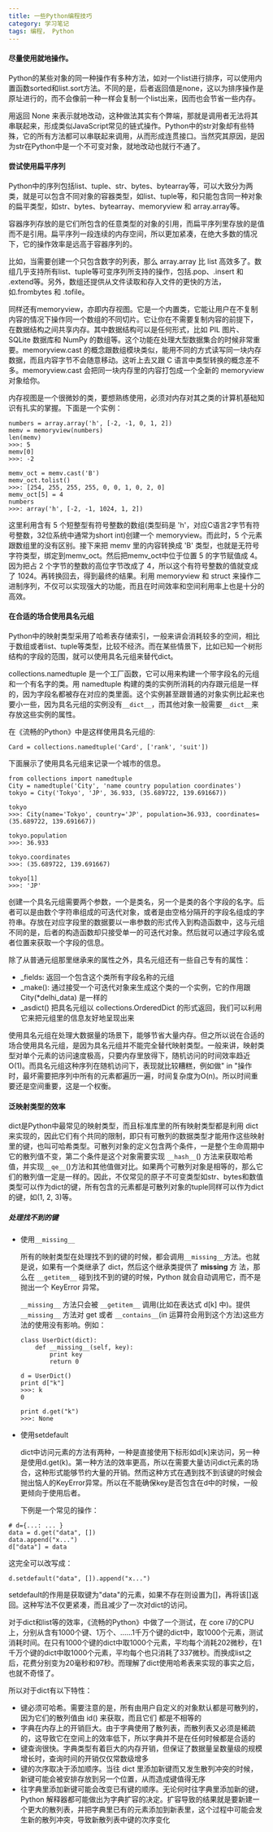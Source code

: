 ```yaml
---
title: 一些Python编程技巧
category: 学习笔记
tags: 编程， Python
---
```

<!--more-->

#### 尽量使用就地操作。

Python的某些对象的同一种操作有多种方法，如对一个list进行排序，可以使用内置函数sorted和list.sort方法。不同的是，后者返回值是none，这以为排序操作是原址进行的，而不会像前一种一样会复制一个list出来，因而也会节省一些内存。

用返回 None 来表示就地改动，这种做法其实有个弊端，那就是调用者无法将其串联起来，形成类似JavaScript常见的链式操作。Python中的str对象却有些特殊，它的所有方法都可以串联起来调用，从而形成连贯接口。当然究其原因，是因为str在Python中是一个不可变对象，就地改动也就行不通了。

#### 尝试使用扁平序列

Python中的序列包括list、tuple、str、bytes、bytearray等，可以大致分为两类，就是可以包含不同对象的容器类型，如list、tuple等，和只能包含同一种对象的扁平类型，如str、bytes、bytearray、memoryview 和 array.array等。

容器序列存放的是它们所包含的任意类型的对象的引用，而扁平序列里存放的是值而不是引用。扁平序列一段连续的内存空间，所以更加紧凑，在绝大多数的情况下，它的操作效率是远高于容器序列的。

比如，当需要创建一个只包含数字的列表，那么 array.array 比 list 高效多了。数组几乎支持所有list、tuple等可变序列所支持的操作，包括.pop、.insert 和 .extend等。另外，数组还提供从文件读取和存入文件的更快的方法，如.frombytes 和 .tofile。

同样还有memoryview，亦即内存视图。它是一个内置类，它能让用户在不复制内容的情况下操作同一个数组的不同切片。它让你在不需要复制内容的前提下， 在数据结构之间共享内存。其中数据结构可以是任何形式，比如 PIL 图片、SQLite 数据库和 NumPy 的数组等。这个功能在处理大型数据集合的时候非常重要。memoryview.cast 的概念跟数组模块类似，能用不同的方式读写同一块内存数据，而且内容字节不会随意移动。这听上去又跟 C 语言中类型转换的概念差不多。memoryview.cast 会把同一块内存里的内容打包成一个全新的 memoryview 对象给你。

内存视图是一个很微妙的类，要想熟练使用，必须对内存对其之类的计算机基础知识有扎实的掌握。下面是一个实例：
```
numbers = array.array('h', [-2, -1, 0, 1, 2])
memv = memoryview(numbers)
len(memv)
>>>: 5
memv[0]
>>>: -2

memv_oct = memv.cast('B')
memv_oct.tolist()
>>>: [254, 255, 255, 255, 0, 0, 1, 0, 2, 0]
memv_oct[5] = 4
numbers
>>>: array('h', [-2, -1, 1024, 1, 2])
```

这里利用含有 5 个短整型有符号整数的数组(类型码是 'h'，对应C语言2字节有符号整数，32位系统中通常为short int)创建一个 memoryview。而此时，5 个元素跟数组里的没有区别。接下来把 memv 里的内容转换成 'B' 类型，也就是无符号字符类型，绑定到memv_oct。然后把memv_oct中位于位置 5 的字节赋值成 4。因为把占 2 个字节的整数的高位字节改成了 4，所以这个有符号整数的值就变成了 1024。再转换回去，得到最终的结果。利用 memoryview 和 struct 来操作二进制序列，不仅可以实现强大的功能，而且在时间效率和空间利用率上也是十分的高效。

#### 在合适的场合使用具名元组

Python中的映射类型采用了哈希表存储索引，一般来讲会消耗较多的空间，相比于数组或者list、tuple等类型，比较不经济。而在某些情景下，比如已知一个树形结构的字段的范围，就可以使用具名元组来替代dict。

collections.namedtuple 是一个工厂函数，它可以用来构建一个带字段名的元组和一个有名字的类。用 namedtuple 构建的类的实例所消耗的内存跟元组是一样的，因为字段名都被存在对应的类里面。这个实例甚至跟普通的对象实例比起来也要小一些，因为具名元组的实例没有```__dict__```，而其他对象一般需要```__dict__```来存放这些实例的属性。

在《流畅的Python》中是这样使用具名元组的:
```
Card = collections.namedtuple('Card', ['rank', 'suit'])
```
下面展示了使用具名元组来记录一个城市的信息。
```
from collections import namedtuple
City = namedtuple('City', 'name country population coordinates')
tokyo = City('Tokyo', 'JP', 36.933, (35.689722, 139.691667))

tokyo
>>>: City(name='Tokyo', country='JP', population=36.933, coordinates=(35.689722, 139.691667))

tokyo.population
>>>: 36.933

tokyo.coordinates
>>>: (35.689722, 139.691667)

tokyo[1]
>>>: 'JP'
```

创建一个具名元组需要两个参数，一个是类名，另一个是类的各个字段的名字。后者可以是由数个字符串组成的可迭代对象，或者是由空格分隔开的字段名组成的字符串。存放在对应字段里的数据要以一串参数的形式传入到构造函数中，这与元组不同的是，后者的构造函数却只接受单一的可迭代对象。然后就可以通过字段名或者位置来获取一个字段的信息。

除了从普通元组那里继承来的属性之外，具名元组还有一些自己专有的属性：

* _fields: 返回一个包含这个类所有字段名称的元组
* _make(): 通过接受一个可迭代对象来生成这个类的一个实例，它的作用跟City(*delhi_data) 是一样的
* _asdict() 把具名元组以 collections.OrderedDict 的形式返回，我们可以利用它来把元组里的信息友好地呈现出来

使用具名元组在处理大数据量的场景下，能够节省大量内存。但之所以说在合适的场合使用具名元组，是因为具名元组并不能完全替代映射类型。一般来讲，映射类型对单个元素的访问速度极高，只要内存里放得下，随机访问的时间效率趋近O(1)。而具名元组这种序列在随机访问下，表现就比较糟糕，例如做" in "操作时，最坏需要把序列中所有的元素都遍历一遍，时间复杂度为O(n)。所以时间重要还是空间重要，这是一个权衡。

#### 泛映射类型的效率

dict是Python中最常见的映射类型，而且标准库里的所有映射类型都是利用 dict 来实现的，因此它们有个共同的限制，即只有可散列的数据类型才能用作这些映射里的键，也叫可哈希类型。可散列对象的定义包含两个条件，一是整个生命周期中它的散列值不变，第二个条件是这个对象需要实现 ```__hash__```() 方法来获取哈希值，并实现```__qe__```()方法和其他值做对比。如果两个可散列对象是相等的，那么它们的散列值一定是一样的。因此，不仅常见的原子不可变类型如str、bytes和数值类型可以作为dict的键，所有包含的元素都是可散列对象的tuple同样可以作为dict的键，如(1, 2, 3)等。

##### 处理找不到的键
* 使用```__missing__```

	所有的映射类型在处理找不到的键的时候，都会调用```__missing__```方法。也就是说，如果有一个类继承了 dict，然后这个继承类提供了 __missing__ 方 法，那么在 ```__getitem__``` 碰到找不到的键的时候，Python 就会自动调用它，而不是抛出一个 KeyError 异常。

	```__missing__``` 方法只会被 ```__getitem__``` 调用(比如在表达式 d[k] 中)。提供 ```__missing__``` 方法对 get 或者 ```__contains__```(in 运算符会用到这个方法)这些方法的使用没有影响。例如：
	```
	class UserDict(dict):
		def __missing__(self, key):
			print key
			return 0

	d = UserDict()
	print d["k"]
	>>>: k
	0

	print d.get("k")
	>>>: None
	```

* 使用setdefault

	dict中访问元素的方法有两种，一种是直接使用下标形如d[k]来访问，另一种是使用d.get(k)。第一种方法的效率更高，所以在需要大量访问dict元素的场合，这种形式能够节约大量的开销。然而这种方式在遇到找不到该键的时候会抛出恼人的KeyError异常。所以在不能确保key是否包含在d中的时候，一般更倾向于使用后者。

	下例是一个常见的操作：
```
# d={...: ... }
data = d.get("data", [])
data.append("x...")
d["data"] = data
```
这完全可以改写成：
```
d.setdefault("data", []).append("x...")
```
setdefault的作用是获取键为"data"的元素，如果不存在则设置为[]，再将该[]返回。这种写法不仅更紧凑，而且减少了一次对dict的访问。

对于dict和list等的效率，《流畅的Python》中做了一个测试，在 core i7的CPU上，分别从含有1000个键、1万个、……1千万个键的dict中，取1000个元素，测试消耗时间。在只有1000个键的dict中取1000个元素，平均每个消耗202微秒，在1千万个键的dict中取1000个元素，平均每个也只消耗了337微秒。而换成list之后，花费分别变为20毫秒和97秒。而理解了dict使用哈希表来实现的事实之后，也就不奇怪了。

所以对于dict有以下特性：

* 键必须可哈希。需要注意的是，所有由用户自定义的对象默认都是可散列的，因为它们的散列值由 id() 来获取，而且它们 都是不相等的
* 字典在内存上的开销巨大。由于字典使用了散列表，而散列表又必须是稀疏的，这导致它在空间上的效率低下，所以字典并不是在任何时候都是合适的
* 键查询很快。字典类型有着巨大的内存开销，但保证了数据量呈数量级的规模增长时，查询时间的开销仅仅常数级增多
* 键的次序取决于添加顺序。当往 dict 里添加新键而又发生散列冲突的时候，新键可能会被安排存放到另一个位置，从而造成键值得无序
* 往字典里添加新键可能会改变已有键的顺序。无论何时往字典里添加新的键，Python 解释器都可能做出为字典扩容的决定。扩容导致的结果就是要新建一个更大的散列表，并把字典里已有的元素添加到新表里，这个过程中可能会发生新的散列冲突，导致新散列表中键的次序变化